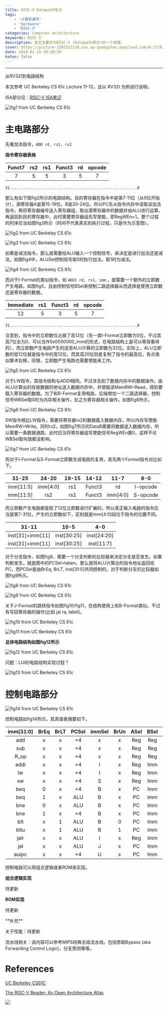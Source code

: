 ```yaml
---
title: RISC-V Datapath笔记
tags: 
    - '计算机硬件'
    - 'Hardware'
    - 'RISC-V'
categories: Computer Architecture
keywords: RISC-V
description: 本文主要作为RISC-V (Datapath部分)的一个梳理。
cover: https://picture-1302512218.cos.ap-guangzhou.myqcloud.com/6-27/RISCV.png
date: 2019-01-16 20:28:29
katex: false
---
```


----

从RV32I到电路结构

本文参考 UC Berkeley CS 61c Lecture 11-12，且以 RV32I 为例进行说明。

ISA部分见：[RISC-V ISA笔记](https://georgeokelly.github.io/2018/10/19/RISCV-ISA/)

![fig1 from UC Berkeley CS 61c](https://raw.githubusercontent.com/georgeokelly/hello-world/master/blog_images/2019-1-15/2/1.png)

# 主电路部分

先看加法指令，`ADD rd, rs1, rs2`

**指令寄存器表格**

Funct7	|rs2	|rs1	|Funct3	|rd	|opcode
:--:|:--:|:--:|:--:|:--:|:--:
7	|5	|5	|3	|5	|7
`31.........................................................0`

那么有如下图fig2所示的电路结构。目的寄存器在指令中是第7-11位（从0位开始计），源寄存器A是第15-19位，B是20-24位。所以PC先从指令内存中读取该加法指令，再将寄存器编号送入寄存器组，取出源寄存器中的数据并由ALU进行运算，再返回到目的寄存器中，此时需要寄存器组先写使能，即RegWEn=1。整个过程的时序应当如图fig3所示（时间不代表真实的执行过程，只是作为示意图）。

![fig2 from UC Berkeley CS 61c](https://raw.githubusercontent.com/georgeokelly/hello-world/master/blog_images/2019-1-15/2/2.png)

![fig3 from UC Berkeley CS 61c](https://raw.githubusercontent.com/georgeokelly/hello-world/master/blog_images/2019-1-15/2/3.png)

如果是减法指令，那么就需要给ALU输入一个控制信号，来决定是进行加法还是减法，如图fig4中，ALUSel控制信号取0时执行加法，取1时为减法。

![fig4 from UC Berkeley CS 61c](https://raw.githubusercontent.com/georgeokelly/hello-world/master/blog_images/2019-1-15/2/4.png)

而对于I-Format的类似指令，如 `ADDI rd, rs1, imm` ，就需要一个额外的立即数产生电路，如图fig5，且由控制信号BSel来控制二路选择器从而选择是使用立即数还是寄存器的数据。

Immediate|rs1|Funct3|rd|opcode
:--:|:--:|:--:|:--:|:--:
12	|5	|3	|5	|7

`31.........................................................0`

注意到，指令中的立即数仅占据了高12位（另一类I-Format立即数为5位，不过其高7位全为0，可以当作0x0000000_imm的形式，在电路结构上是可以等效看待的），而立即数产生电路产生的送至ALU计算的立即数为32位。实际上，ALU立即数的低12位就是指令中的高12位，而其高20位则是复制了指令的最高位，有点类似算术右移。同理，立即数产生电路也需要使能来工作。

![fig5 from UC Berkeley CS 61c](https://raw.githubusercontent.com/georgeokelly/hello-world/master/blog_images/2019-1-15/2/5.png)

对于LW指令，其指令结构与ADDI相同。不过涉及到了数据内存中的数据操作。由ALU计算出的存放数据的地址送入数据内存中，并使能读MemRW=Read，得到要载入寄存器的数据。为了和R-Format复用电路，后端增加一个二路选择器，控制信号WBSel取0时为内存相关操作，反之为寄存器相关操作。如图fig6所示。

![fig6 from UC Berkeley CS 61c](https://raw.githubusercontent.com/georgeokelly/hello-world/master/blog_images/2019-1-15/2/6.png)

SW指令相比LW指令，需要将寄存器rs2的数据载入数据内存，所以内存写使能MemRW=Write。同时rs2，如图fig7所示的DataB需要将数据送入数据内存，所以需要一条数据通路，此时应当将寄存器组写使能信号RegWEn置0，这样不论WBSel取何值都没影响。

![fig7 from UC Berkeley CS 61c](https://raw.githubusercontent.com/georgeokelly/hello-world/master/blog_images/2019-1-15/2/7.png)

而对于I-Format与S-Format立即数生成电路的复用，首先两个Format指令对比如下。

31-25|24-20|19-15|14-12|11-7|6-0
:--:|:--:|:--:|:--:|:--:|:--:
imm[11:5]|imm[4:0]|rs1|Funct3|rd|I-opcode
imm[11:5]|rs2|rs1|Funct3|imm[4:0]|S-opcode

而立即数产生电路都是取了12位立即数进行扩展的，所以真正输入电路的指令应当是第7-31位，产生的立即数如下，区别就是imm[4:0]段位于指令的位置不同。

31-11|10-5|4-0
:--:|:--:|:--:
inst[31]=imm[11]|inst[30:25]|inst[24:20]
inst[31]=imm[11]|inst[30:25]|inst[11:7]

对于分支指令，如图fig8，需要一个分支判断的比较器来决定分支是否发生。如果判断发生，就是图中的PCSel=taken，那么就将ALU计算出的指令地址返回给PC，而PCSel是由BrEq, BrLT, inst[31:0]共同控制的。对于判断分支的比较器如图fig9所示。

![fig8 from UC Berkeley CS 61c](https://raw.githubusercontent.com/georgeokelly/hello-world/master/blog_images/2019-1-15/2/8.png)

![fig9 from UC Berkeley CS 61c](https://raw.githubusercontent.com/georgeokelly/hello-world/master/blog_images/2019-1-15/2/9.png)

关于J-Format的跳转指令如图fig10/fig11，在结构使用上和B-Format类似。不过有写回寄存器的操作(比如 jal ra, label)。

![fig10 from UC Berkeley CS 61c](https://raw.githubusercontent.com/georgeokelly/hello-world/master/blog_images/2019-1-15/2/10.png)

![fig11 from UC Berkeley CS 61c](https://raw.githubusercontent.com/georgeokelly/hello-world/master/blog_images/2019-1-15/2/11.png)

**总体电路结构如图fig12所示**

![fig12 from UC Berkeley CS 61c](https://raw.githubusercontent.com/georgeokelly/hello-world/master/blog_images/2019-1-15/2/12.png)

<div class="note warning">
问题：LUI的电路结构实现过程？
</div>

![fig13 from UC Berkeley CS 61c](https://raw.githubusercontent.com/georgeokelly/hello-world/master/blog_images/2019-1-15/2/13.png)

# 控制电路部分

![fig14 from UC Berkeley CS 61c](https://raw.githubusercontent.com/georgeokelly/hello-world/master/blog_images/2019-1-15/2/14.png)

控制电路如fig14所示。其真值表摘要如下。

imm[31:0]|BrEq|BrLT|PCSel|immSel|BrUn|ASel|BSel|ALUSel|MemRW|RegWEn|WBSel
:--:|:--:|:--:|:--:|:--:|:--:|:--:|:--:|:--:|:--:|:--:|:--:
add|x|x|+4|x|x|Reg|Reg|add|Read|1|ALU
sub|x|x|+4|x|x|Reg|Reg|sub|Read|1|ALU
R_op|x|x|+4|x|x|Reg|Reg|op|Read|1|ALU
addi|x|x|+4|I|x|Reg|Imm|add|Read|1|ALU
lw|x|x|+4|I|x|Reg|Imm|add|Read|1|Mem
sw|x|x|+4|S|x|Reg|Imm|add|Write|0|x
beq|0|x|+4|B|x|PC|Imm|add|Read|0|x
beq|1|x|ALU|B|x|PC|Imm|add|Read|0|x
bne|0|x|ALU|B|x|PC|Imm|add|Read|0|x
bne|1|x|+4|B|x|PC|Imm|add|Read|0|x
blt|x|1|ALU|B|0|PC|Imm|add|Read|0|x
bltu|x|1|ALU|B|1|PC|Imm|add|Read|0|x
jalr|x|x|ALU|I|x|Reg|Imm|add|Read|1|PC+4
jal|x|x|ALU|J|x|PC|Imm|add|Read|1|PC+4
auipc|x|x|+4|U|x|PC|Imm|add|Read|1|ALU

控制电路可以用组合逻辑或者ROM来实现。

**组合逻辑实现**

待更新

**ROM实现**

待更新

<div class="note info">
**补充**

关于性能：待更新

流水线相关：该内容可以参考MIPS经典五级流水线。包括旁路Bypass (aka Forwarding Control Logic)，分支预测等等。
</div>

# References

[UC Berkeley CS61C](http://www-inst.eecs.berkeley.edu/~cs61c/sp18/)

[The RISC-V Reader: An Open Architecture Atlas](http://riscvbook.com/)



![](https://img.shields.io/badge/last--updated-2019.1.16-blue.svg)